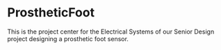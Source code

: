 # ProstheticFoot
This is the project center for the Electrical Systems of our Senior Design project designing a prosthetic foot sensor. 
